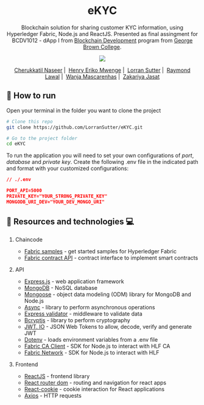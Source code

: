 <h1 align="center">
   eKYC
</h1>

<p align="center">
   Blockchain solution for sharing customer KYC information, using Hyperledger Fabric, Node.js and ReactJS. Presented as final assingment for BCDV1012 - dApp I from <a href='https://www.georgebrown.ca/programs/blockchain-development-program-t175/'>Blockchain Development</a> program from <a href='https://www.georgebrown.ca'>George Brown College</a>.
</p>

<p align="center">
  
  <img src="https://res.cloudinary.com/lorransutter/image/upload/v1593367650/eKYC/State_diagram.png"/>
  
</p>

<p align="center">
    <a href="https://github.com/Nas2020">Cherukkatil Naseer</a>&nbsp;|&nbsp;
    <a href="https://github.com/TheClockworkOrange">Henry Eriko Mwenge</a>&nbsp;|&nbsp;
    <a href="https://github.com/LorranSutter">Lorran Sutter</a>&nbsp;|&nbsp;
    <a href="https://github.com/pumpin100">Raymond Lawal</a>&nbsp;|&nbsp;
    <a href="https://github.com/mascarenhaswanja">Wanja Mascarenhas</a>&nbsp;|&nbsp;
    <a href="https://github.com/DeadPreZ-101">Zakariya Jasat</a>
</p>

## :runner: How to run

Open your terminal in the folder you want to clone the project

``` sh
# Clone this repo
git clone https://github.com/LorranSutter/eKYC.git

# Go to the project folder
cd eKYC
```

To run the application you will need to set your own configurations of _port_, _database_ and _private key_. Create the following .env file in the indicated path and format with your customized configurations:

``` json
// ./.env

PORT_API=5000
PRIVATE_KEY="YOUR_STRONG_PRIVATE_KEY"
MONGODB_URI_DEV="YOUR_DEV_MONGO_URI"
```

<!-- Now you will need three opened terminals to run the project. One for truffle to simulate the EVM, another one for the server and a third one for the frontend.

Truffle will run on http://127.0.0.1:9545/

Server will run on http://localhost:5000/

Frontend will run on http://localhost:3000/ -->

<!-- 

``` sh

## In the first terminal ##

# Go to smart contract folder
cd smart_contract

# Init truffle
truffle develop

# Run migrations
migrate
```

The previous command will generate a new ABI and write contract address in a JSON file. You do not have to worry about importing these info in the backend though. Also you may change the smart contract and run migrations again to see your changes.

If you change your contract, you will have to run migrations again. Just type the following command:

``` sh
# Run migrations again
migrate --reset
```

Install backend dependencies:

``` sh

## In the other terminal ##

# Go to backend application
cd backend

# Install dependencies
npm install
```

To kick-start application data, you can run _populate_ script, which will write basic data in truffle develop blockchain environment and database:

``` sh
npm run populate
```

Run the backedn application:

``` sh
# Run backend application
npm run start

# Or to use nodemon
npm run dev
```

Finally run the frontend application:

``` sh

## In the third terminal ##

# Go to frontend application
cd frontend

# Install dependencies
npm install

# Run the project
npm run start
```

#### Login credentials

* username: distributor
* password: 123456

### :syringe: Tests

Both Smart Contract and backend application have its own tests suite. To run the tests execute the following commands: -->

<!-- ```sh

# Smart Contracts folder

cd smart_contracts

# Run tests

truffle test

# Backend folder

cd backend

# Run tests

npm run test
``` -->

## :book: Resources and technologies :computer:

1. Chaincode

   - [Fabric samples](https://github.com/hyperledger/fabric-samples) - get started samples for Hyperledger Fabric
   - [Fabric contract API](https://www.npmjs.com/package/fabric-contract-api) - contract interface to implement smart contracts

2. API

   - [Express.js](http://expressjs.com/) - web application framework
   - [MongoDB](https://www.mongodb.com/) - NoSQL database
   - [Mongoose](https://mongoosejs.com/) - object data modeling (ODM) library for MongoDB and Node.js
   - [Async](https://caolan.github.io/async/v3/) - library to perform asynchronous operations
   - [Express validator](https://express-validator.github.io/docs/) - middleware to validate data
   - [Bcryptjs](https://www.npmjs.com/package/bcryptjs) - library to perform cryptography
   - [JWT. IO](https://jwt.io/) - JSON Web Tokens to allow, decode, verify and generate JWT
   - [Dotenv](https://www.npmjs.com/package/dotenv) - loads environment variables from a .env file
   - [Fabric CA Client](https://www.npmjs.com/package/fabric-ca-client) - SDK for Node.js to interact with HLF CA
   - [Fabric Network](https://www.npmjs.com/package/fabric-network) - SDK for Node.js to interact with HLF

3. Frontend

   <!-- - [Rimble](https://rimble.consensys.design/) - design system -->
   - [ReactJS](https://reactjs.org/) - frontend library
   - [React router dom](https://www.npmjs.com/package/react-router-dom) - routing and navigation for react apps
   - [React-cookie](https://www.npmjs.com/package/react-cookie) - cookie interaction for React applications
   - [Axios](https://www.npmjs.com/package/axios) - HTTP requests
